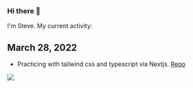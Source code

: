 ### Hi there 👋

<p>I'm Steve. My current activity:</p> 

## March 28, 2022 

<ul>
	<li>Practicing with tailwind css and typescript via Nextjs. <a href="https://github.com/sbogucki12/bogoodski-nextjs-tailwind">Repo</a></li>
</ul>




<img src="https://bogoodski.blob.core.windows.net/bogoodski2022/bogoodski-tailwind-nextjs-day1.png">



